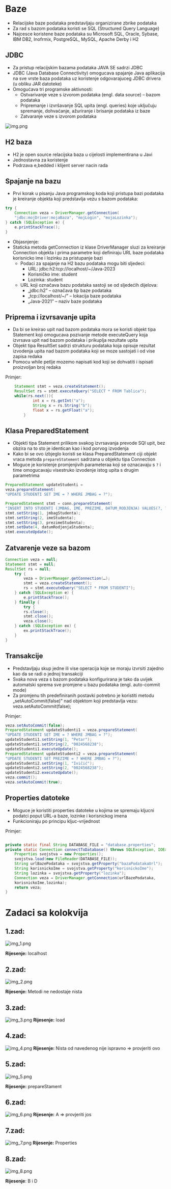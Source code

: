 # Baze
- Relacijske baze podataka predstavljaju organizirane zbrike podataka
- Za rad s bazom podataka koristi se SQL (Structured Query Language)
- Najcesce koristene baze podataka su Microsoft SQL, Oracle, Sybase, IBM DB2,
Inofrmix, PostgreSQL, MySQL, Apache Derby i H2
## JDBC
- Za pristup relacijskim bazama podataka JAVA SE sadrzi JDBC
- JDBC (Java Database Connectivity) omogucava spajanje Java aplikacija
na sve vrste baza podataka uz koristenje odgovarajuceg JDBC drivera (u obliku
JAR datoteke)
- Omogućava tri programske aktivnosti:
  - Ostvarivanje veze s izvorom podataka (engl. data source) – bazom podataka
  - Pripremanje i izvršavanje SQL upita (engl. queries) koje uključuju spremanje,
  dohvaćanje, ažuriranje i brisanje podataka iz baze
  - Zatvaranje veze s izvorom podataka

![img.png](img.png)

## H2 baza
- H2 je open source relacijska baza u cijelosti implementirana u Javi
- Jednostavna za koristenje
- Podrzava e,bedded i klijent server nacin rada

## Spajanje na bazu
- Prvi korak u pisanju Java programskog koda koji pristupa bazi podataka je
  kreiranje objekta koji predstavlja vezu s bazom podataka:
```java
try {
    Connection veza = DriverManager.getConnection(
    "jdbc:mojDriver:mojaBaza", "mojLogin", "mojaLozinka");
} catch (SQLException e) {
    e.printStackTrace();
}
```
- Objasnjenje:
 - Staticka metoda getConnection iz klase DriverManager sluzi za kreiranje
    Connection objekta i prima parametre koji definiraju URL baze podataka korisnicko ime i lozinku za pristupanje bazi
   - Podaci za spajanje na H2 bazu podataka mogu biti sljedeci:
     - URL: jdbc:h2:tcp://localhost/~/Java-2023
     - Korisničko ime: student
     - Lozinka: student
   - URL koji označava bazu podataka sastoji se od sljedećih dijelova:
       - „jdbc:h2” – označava tip baze podataka
       - „tcp://localhost/~/” – lokacija baze podataka
       - „Java-2021” – naziv baze podataka

## Priprema i izvrsavanje upita
- Da bi se kreirao upit nad bazom podataka mora se koristi objekt tipa Statement
koji omogucava pozivanje metode executeQuery koja izvrsava upit nad bazom podataka i prikuplja rezultate upita
- Objekt tipa ResultSet sadrzi strukturu podataka koja opisuje rezultat izvodenja upita
nad bazom podataka koji se moze sastojati i od vise zapisa redaka
- Pomocu while petlje mozemo napisati kod koji se dohvatiti i ispisati proizvoljan broj redaka

Primjer:
```java
    Statement stmt = veza.createStatement();
    ResultSet rs = stmt.executeQuery("SELECT * FROM Tablica");
    while(rs.next()){
            int x = rs.getInt("a");
            String x = rs.String("b");
            float x = rs.getFloat("a");
        }
```

## Klasa PreparedStatement
- Objekti tipa Statement prilikom svakog izvrsavanja prevode SQl upit, bez obzira na to sto je identican kao i kod porvog izvodenja
- Kako bi se ovo izbjeglo koristi se klasa PreparedStatement ciji objekt vraca metoda `prepareStatement` sadrzana u objektu tipa Connection
- Moguce je koristenje promjenjivih parameteraa koji se oznacavaju s `?` i time omogucavaju visestruko izvodenje istog upita s drugim parametrima

```java
PreparedStatement updateStudenti =
veza.prepareStatement(
"UPDATE STUDENTI SET IME = ? WHERE JMBAG = ?");
```
```java
PreparedStatement stmt = conn.prepareStatement(
"INSERT INTO STUDENTI (JMBAG, IME, PREZIME, DATUM_RODJENJA) VALUES(?, ?, ?, ?)");
stmt.setString(1, jmbagStudenta);
stmt.setString(2, imeStudenta);
stmt.setString(3, prezimeStudenta);
stmt.setDate(4, datumRodjenjaStudenta);
stmt.executeUpdate();
```

## Zatvarenje veze sa bazom
```java
Connection veza = null;
Statement stmt = null;
ResultSet rs = null;
    try {
        veza = DriverManager.getConnection(…);
        stmt = veza.createStatement();
        rs = stmt.executeQuery("SELECT * FROM STUDENTI");
    } catch (SQLException e) {
        e.printStackTrace();
    } finally {
        try {
        rs.close();
        stmt.close();
        veza.close();
    } catch (SQLException ex) {
        ex.printStackTrace();
    }
}
```

## Transakcije
- Predstavljaju skup jedne ili vise operacija koje se moraju izvrsiti zajedno kao da se radi o jednoj transakciji
- Svaka nova veza s bazom podataka konfigurirana je tako da uvijek automatski
  sprema sve promjene u bazu podataka (engl. auto-commit mode)
- Za promjenu tih predefiniranih postavki potrebno je koristiti metodu
  „setAutoCommit(false)” nad objektom koji predstavlja vezu:
  veza.setAutoCommit(false);

Primjer: 
```java
veza.setAutoCommit(false);
PreparedStatement updateStudenti1 = veza.prepareStatement(
"UPDATE STUDENTI SET IME = ? WHERE JMBAG = ?");
updateStudenti1.setString(1, "Petar");
updateStudenti1.setString(2, "0024568238");
updateStudenti1.executeUpdate();
PreparedStatement updateStudenti2 = veza.prepareStatement(
"UPDATE STUDENTI SET PREZIME = ? WHERE JMBAG = ?");
updateStudenti2.setString(1, "Ivičić");
updateStudenti2.setString(2, "0024568238");
updateStudenti2.executeUpdate();
veza.commit();
veza.setAutoCommit(true);
```

## Properties datoteke
- Moguce je koristiti properties datoteke u kojima se spremaju kljucni podatci poput URL-a baze, lozinke i korisnickog imena
- Funkcioniraju po principu kljuc-vrijednost

Primjer:
```java

private static final String DATABASE_FILE = "database.properties";
private static Connection connectToDatabase() throws SQLException, IOException {
    Properties svojstva = new Properties();
    svojstva.load(new FileReader(DATABASE_FILE));
    String urlBazePodataka = svojstva.getProperty("bazaPodatakaUrl");
    String korisnickoIme = svojstva.getProperty("korisnickoIme");
    String lozinka = svojstva.getProperty("lozinka");
    Connection veza = DriverManager.getConnection(urlBazePodataka,
    korisnickoIme,lozinka);
    return veza;
}
```

# Zadaci sa kolokvija

## 1.zad:
![img_1.png](img_1.png)

**Rijesenje:** localhost
## 2.zad:
![img_2.png](img_2.png)

**Rijesenje:** Metodi ne nedostaje nista
## 3.zad:
![img_3.png](img_3.png)
**Rijesenje:** load
## 4.zad:
![img_4.png](img_4.png)
**Rijesenje:** Nista od navedenog nije ispravno => provjeriti ovo
## 5.zad:
![img_5.png](img_5.png)

**Rijesenje:** prepareStament
## 6.zad:
![img_6.png](img_6.png)
**Rijesenje:** A => provjeriti jos
## 7.zad:
![img_7.png](img_7.png)
**Rijesenje:** Properties
## 8.zad:
![img_8.png](img_8.png)

**Rijesenje**: B i D